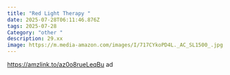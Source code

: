 ```yaml
---
title: "Red Light Therapy "
date: 2025-07-28T06:11:46.876Z
tags: 2025-07-28
Category: "other "
description: 29.xx
image: https://m.media-amazon.com/images/I/717CYkoPD4L._AC_SL1500_.jpg
---
```

https://amzlink.to/az0o8rueLeqBu ad